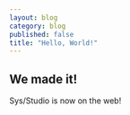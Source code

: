 ```yaml
---
layout: blog
category: blog
published: false
title: "Hello, World!"
---
```


## We made it!
Sys/Studio is now on the web!
